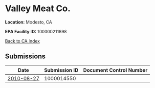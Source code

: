 # Valley Meat Co.

**Location:** Modesto, CA

**EPA Facility ID:** 100000211898

[Back to CA Index](../../index.md)

## Submissions

| Date | Submission ID | Document Control Number |
|------|--------------|-------------------------|
| [2010-08-27](submissions/1000014550.md) | 1000014550 |  |
